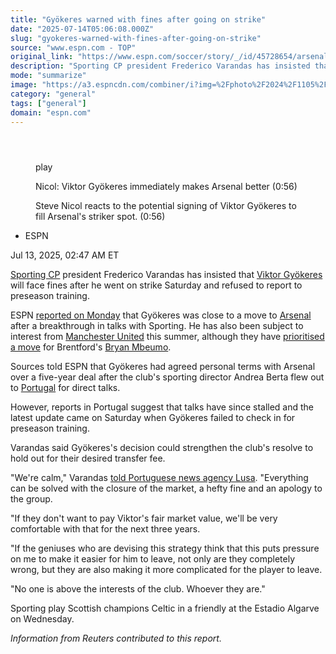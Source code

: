 ```yaml
---
title: "Gyökeres warned with fines after going on strike"
date: "2025-07-14T05:06:08.000Z"
slug: "gyokeres-warned-with-fines-after-going-on-strike"
source: "www.espn.com - TOP"
original_link: "https://www.espn.com/soccer/story/_/id/45728654/arsenal-transfers-viktor-gyokeres-goes-strike-sporting"
description: "Sporting CP president Frederico Varandas has insisted that Viktor Gyökeres will face fines after he went on strike Saturday, refusing to report to the club's preseason training."
mode: "summarize"
image: "https://a3.espncdn.com/combiner/i?img=%2Fphoto%2F2024%2F1105%2Fr1410890_1296x729_16%2D9.jpg"
category: "general"
tags: ["general"]
domain: "espn.com"
---
```

<div id="readability-page-1" class="page"><section id="article-feed" data-behavior="author_overlay article_header_news_feed_item_meta article_legal_footer"><article data-id="45728654" data-behavior="story_scroll story_progress iframe" data-src="/soccer/story/_/id/45728654/arsenal-transfers-viktor-gyokeres-goes-strike-sporting"><div><header></header><figure data-video="watch,640,360,45719463" data-cerebro-id="6871895bac2b6424ea63bed9" data-title="Nicol: Viktor Gyökeres immediately makes Arsenal better" data-source="espn"><div><picture><source srcset="https://a.espncdn.com/combiner/i?img=%2Fmedia%2Fmotion%2F2025%2F0711%2Fdm_250711_COM_SOC_Analysis_Nicol_Viktor_Gyokeres_immediately_makes_Arsenal_better_20250711_GLOBAL%2Fdm_250711_COM_SOC_Analysis_Nicol_Viktor_Gyokeres_immediately_makes_Arsenal_better_20250711_GLOBAL.jpg&amp;w=943&amp;h=530&amp;cquality=80&amp;format=jpg" media="(min-width: 376px)"><source srcset="https://a.espncdn.com/combiner/i?img=%2Fmedia%2Fmotion%2F2025%2F0711%2Fdm_250711_COM_SOC_Analysis_Nicol_Viktor_Gyokeres_immediately_makes_Arsenal_better_20250711_GLOBAL%2Fdm_250711_COM_SOC_Analysis_Nicol_Viktor_Gyokeres_immediately_makes_Arsenal_better_20250711_GLOBAL.jpg&amp;w=375&amp;cquality=80, https://a.espncdn.com/combiner/i?img=%2Fmedia%2Fmotion%2F2025%2F0711%2Fdm_250711_COM_SOC_Analysis_Nicol_Viktor_Gyokeres_immediately_makes_Arsenal_better_20250711_GLOBAL%2Fdm_250711_COM_SOC_Analysis_Nicol_Viktor_Gyokeres_immediately_makes_Arsenal_better_20250711_GLOBAL.jpg&amp;w=750&amp;cquality=40&amp;format=jpg 2x" media="(max-width: 375px)"></picture><p><span data-id="45719463">play</span></p></div><figcaption><div><p><span>Nicol: Viktor Gyökeres immediately makes Arsenal better (0:56)</span></p><p>Steve Nicol reacts to the potential signing of Viktor Gyökeres to fill Arsenal's striker spot. (0:56)</p></div></figcaption></figure><div><div><ul><li><p>ESPN</p></li></ul><p><span>Jul 13, 2025, 02:47 AM ET</span></p></div><p><a data-clubhouse-guid="83129753-aceb-0dc8-5f91-bab84a85d88e" href="https://www.espn.com/soccer/team?id=2250">Sporting CP</a> president Frederico Varandas has insisted that <a data-player-guid="ccc49e36-95e1-7186-22da-1b53b2a35bb5" href="http://espn.com/soccer/player/_/id/258906/viktor-gyokeres">Viktor Gyökeres</a> will face fines after he went on strike Saturday and refused to report to preseason training.</p><p>ESPN <a href="https://www.espn.com/football/story/_/id/45687808/arsenal-gyokeres-deal-madueke-eze-talks-ongoing-sources" target="_blank">reported on Monday</a> that Gyökeres was close to a move to <a data-clubhouse-guid="feb44e87-58fa-9597-2691-b3c32768ebe4" href="https://www.espn.com/soccer/team?id=359">Arsenal</a> after a breakthrough in talks with Sporting. He has also been subject to interest from <a data-clubhouse-guid="6ebc2fd0-35d3-733b-5666-b75035a3bce9" href="https://www.espn.com/soccer/team?id=360">Manchester United</a> this summer, although they have <a href="https://www.espn.com/football/story/_/id/45484667/man-united-focus-mbeumo-transfer-eye-gyokeres-deal-sources" target="_blank">prioritised a move</a> for Brentford's <a data-player-guid="1a9bd2b3-66a0-53fd-3cae-0f4dbde6bb47" href="http://espn.com/soccer/player/_/id/271170/bryan-mbeumo">Bryan Mbeumo</a>.</p><p>Sources told ESPN that Gyökeres had agreed personal terms with Arsenal over a five-year deal after the club's sporting director Andrea Berta flew out to <a data-clubhouse-guid="12433baf-649d-7f4f-7233-6db63a5f62f4" href="https://www.espn.com/soccer/team?id=482">Portugal</a> for direct talks.</p><p>However, reports in Portugal suggest that talks have since stalled and the latest update came on Saturday when Gyökeres failed to check in for preseason training.</p><p>Varandas said Gyökeres's decision could strengthen the club's resolve to hold out for their desired transfer fee.</p><p>"We're calm," Varandas <a href="https://www.lusa.pt/article/2025-07-12/45314716/gy%C3%B6keres-j%C3%A1-est%C3%A1-sob-al%C3%A7ada-disciplinar-por-falhar-apresenta%C3%A7%C3%A3o-no-sporting" target="_blank">told Portuguese news agency Lusa</a>. "Everything can be solved with the closure of the market, a hefty fine and an apology to the group.</p><p>"If they don't want to pay Viktor's fair market value, we'll be very comfortable with that for the next three years.</p><p>"If the geniuses who are devising this strategy think that this puts pressure on me to make it easier for him to leave, not only are they completely wrong, but they are also making it more complicated for the player to leave.</p><p>"No one is above the interests of the club. Whoever they are."</p><p>Sporting play Scottish champions Celtic in a friendly at the Estadio Algarve on Wednesday.</p><p><em>Information from Reuters contributed to this report.</em></p>
</div></div></article></section></div>